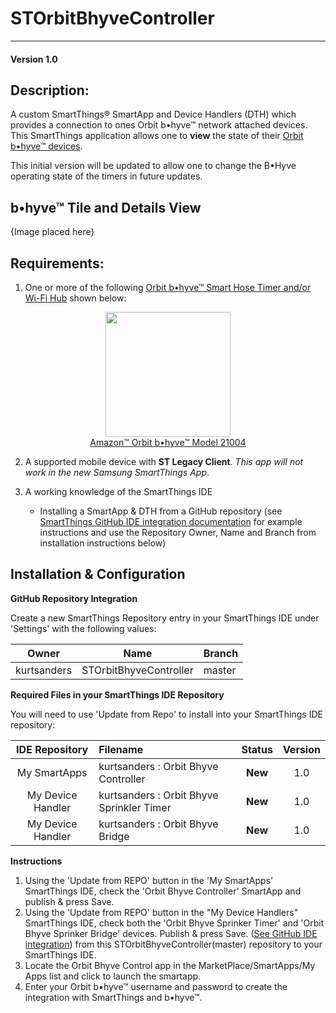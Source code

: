 # STOrbitBhyveController
---

#### Version 1.0
 
## Description:

A custom SmartThings® SmartApp and Device Handlers (DTH) which provides a connection to ones Orbit b•hyve™ network attached devices.
This SmartThings application allows one to **view** the state of their [Orbit b•hyve™ devices](https://bhyve.orbitonline.com/hosefaucet/).  

This initial version will be updated to allow one to change the B•Hyve operating state of the timers in future updates. 

## b•hyve™ Tile and Details View

{Image placed here}

## Requirements:

1. One or more of the following [Orbit b•hyve™ Smart Hose Timer and/or Wi-Fi Hub](https://bhyve.orbitonline.com/hosefaucet/) shown below: 

<p align="center">
<img src="https://raw.githubusercontent.com/KurtSanders/STOrbitBhyveController/master/images/icons/bhyveIcon.png" width=200><br>
<a href="https://www.amazon.com/Orbit-B-hyve-21004-Faucet-Compatible/dp/B0758NR8DJ/ref=sr_1_2?s=lawn-garden&ie=UTF8&qid=1519147062&sr=1-2&keywords=bhyve">Amazon™ Orbit b•hyve™ Model 21004</a>
</p>

2. A supported mobile device with **ST Legacy Client**. *This app will not work in the new Samsung SmartThings App*. 

3. A working knowledge of the SmartThings IDE
	* Installing a SmartApp & DTH from a GitHub repository (see [SmartThings GitHub IDE integration documentation](https://docs.smartthings.com/en/latest/tools-and-ide/github-integration.html?highlight=github) for example instructions and use the Repository Owner, Name and Branch from installation instructions below)

## Installation & Configuration

**GitHub Repository Integration**

Create a new SmartThings Repository entry in your SmartThings IDE under 'Settings' with the following values:

| Owner | Name | Branch |
|------|:-------:|--------|
| kurtsanders | STOrbitBhyveController | master |

**Required Files in your SmartThings IDE Repository**

You will need to use 'Update from Repo' to install into your SmartThings IDE repository:

| IDE Repository    | Filename | Status | Version |
| :---: | :----------| :---:  | :---:  |
| My SmartApps      | kurtsanders : Orbit Bhyve Controller | **New**  | 1.0 |
| My Device Handler | kurtsanders : Orbit Bhyve Sprinkler Timer | **New** | 1.0 |
| My Device Handler | kurtsanders : Orbit Bhyve Bridge | **New** | 1.0 |


**Instructions**

1. Using the 'Update from REPO' button in the 'My SmartApps' SmartThings IDE, check the 'Orbit Bhyve Controller' SmartApp and publish & press Save.  
2. Using the 'Update from REPO' button in the "My Device Handlers" SmartThings IDE, check both the 'Orbit Bhyve Sprinker Timer' and 'Orbit Bhyve Sprinker Bridge' devices.  Publish & press Save.  ([See GitHub IDE integration](https://docs.smartthings.com/en/latest/tools-and-ide/github-integration.html?highlight=github)) from this STOrbitBhyveController(master) repository to your SmartThings IDE.
3. Locate the Orbit Bhyve Control app in the MarketPlace/SmartApps/My Apps list and click to launch the smartapp.
4. Enter your Orbit b•hyve™ username and password to create the integration with SmartThings and b•hyve™.
